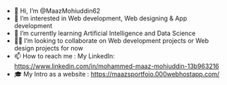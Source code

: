 - 👋 Hi, I’m @MaazMohiuddin62
- 👀 I’m interested in Web development, Web designing & App development 
- 🦾 I’m currently learning Artificial Intelligence and Data Science 
- 🤝🏼 I’m looking to collaborate on Web development projects or Web design projects for now
- 📫 How to reach me : My LinkedIn: https://www.linkedin.com/in/mohammed-maaz-mohiuddin-13b963216
- 🎓 My Intro as a website : https://maazsportfoio.000webhostapp.com/
<!---
MaazMohiuddin62/MaazMohiuddin62 is a ✨ special ✨ repository because its `README.md` (this file) appears on your GitHub profile.
You can click the Preview link to take a look at your changes.
--->
